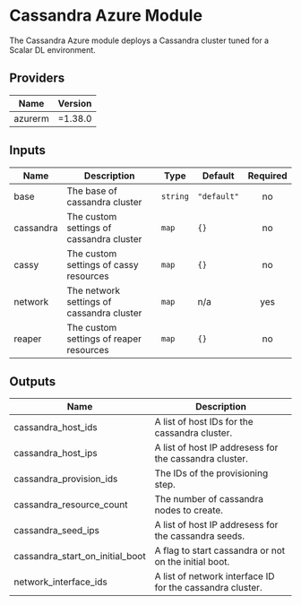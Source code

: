 # Cassandra Azure Module
The Cassandra Azure module deploys a Cassandra cluster tuned for a Scalar DL environment.

## Providers

| Name | Version |
|------|---------|
| azurerm | =1.38.0 |

## Inputs

| Name | Description | Type | Default | Required |
|------|-------------|------|---------|:-----:|
| base | The base of cassandra cluster | `string` | `"default"` | no |
| cassandra | The custom settings of cassandra cluster | `map` | `{}` | no |
| cassy | The custom settings of cassy resources | `map` | `{}` | no |
| network | The network settings of cassandra cluster | `map` | n/a | yes |
| reaper | The custom settings of reaper resources | `map` | `{}` | no |

## Outputs

| Name | Description |
|------|-------------|
| cassandra_host_ids | A list of host IDs for the cassandra cluster. |
| cassandra_host_ips | A list of host IP addresess for the cassandra cluster. |
| cassandra_provision_ids | The IDs of the provisioning step. |
| cassandra_resource_count | The number of cassandra nodes to create. |
| cassandra_seed_ips | A list of host IP addresess for the cassandra seeds. |
| cassandra_start_on_initial_boot | A flag to start cassandra or not on the initial boot. |
| network_interface_ids | A list of network interface ID for the cassandra cluster. |
